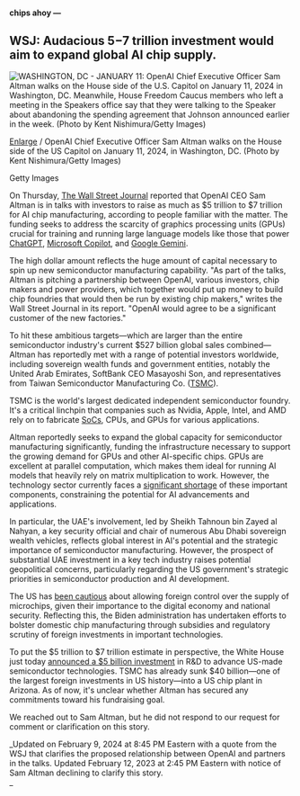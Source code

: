 #### chips ahoy —

## WSJ: Audacious $5-$7 trillion investment would aim to expand global AI chip supply.

![WASHINGTON, DC - JANUARY 11: OpenAI Chief Executive Officer Sam Altman walks on the House side of the U.S. Capitol on January 11, 2024 in Washington, DC. Meanwhile, House Freedom Caucus members who left a meeting in the Speakers office say that they were talking to the Speaker about abandoning the spending agreement that Johnson announced earlier in the week. (Photo by Kent Nishimura/Getty Images)](https://cdn.arstechnica.net/wp-content/uploads/2024/02/sam_altman_jan_2024_5-800x450.jpg)

[Enlarge](https://cdn.arstechnica.net/wp-content/uploads/2024/02/sam_altman_jan_2024_5.jpg) / OpenAI Chief Executive Officer Sam Altman walks on the House side of the US Capitol on January 11, 2024, in Washington, DC. (Photo by Kent Nishimura/Getty Images)

Getty Images

On Thursday, [The Wall Street Journal](https://www.wsj.com/tech/ai/sam-altman-seeks-trillions-of-dollars-to-reshape-business-of-chips-and-ai-89ab3db0) reported that OpenAI CEO Sam Altman is in talks with investors to raise as much as $5 trillion to $7 trillion for AI chip manufacturing, according to people familiar with the matter. The funding seeks to address the scarcity of graphics processing units (GPUs) crucial for training and running large language models like those that power [ChatGPT](https://arstechnica.com/information-technology/2023/11/chatgpt-was-the-spark-that-lit-the-fire-under-generative-ai-one-year-ago-today/), [Microsoft Copilot](https://arstechnica.com/information-technology/2023/11/bing-chat-is-now-microsoft-copilot-in-potentially-confusing-rebranding-move/), and [Google Gemini](https://arstechnica.com/information-technology/2024/02/google-debuts-more-powerful-ultra-1-0-ai-model-in-rebranded-gemini-chatbot/).

The high dollar amount reflects the huge amount of capital necessary to spin up new semiconductor manufacturing capability. "As part of the talks, Altman is pitching a partnership between OpenAI, various investors, chip makers and power providers, which together would put up money to build chip foundries that would then be run by existing chip makers," writes the Wall Street Journal in its report. "OpenAI would agree to be a significant customer of the new factories."

To hit these ambitious targets—which are larger than the entire semiconductor industry's current $527 billion global sales combined—Altman has reportedly met with a range of potential investors worldwide, including sovereign wealth funds and government entities, notably the United Arab Emirates, SoftBank CEO Masayoshi Son, and representatives from Taiwan Semiconductor Manufacturing Co. ([TSMC](https://en.wikipedia.org/wiki/TSMC)).

TSMC is the world's largest dedicated independent semiconductor foundry. It's a critical linchpin that companies such as Nvidia, Apple, Intel, and AMD rely on to fabricate [SoCs](https://en.wikipedia.org/wiki/System_on_a_chip), CPUs, and GPUs for various applications.

Altman reportedly seeks to expand the global capacity for semiconductor manufacturing significantly, funding the infrastructure necessary to support the growing demand for GPUs and other AI-specific chips. GPUs are excellent at parallel computation, which makes them ideal for running AI models that heavily rely on matrix multiplication to work. However, the technology sector currently faces a [significant shortage](https://arstechnica.com/information-technology/2023/10/openai-may-jump-into-ai-hardware-amid-high-costs-supply-constraints/) of these important components, constraining the potential for AI advancements and applications.

In particular, the UAE's involvement, led by Sheikh Tahnoun bin Zayed al Nahyan, a key security official and chair of numerous Abu Dhabi sovereign wealth vehicles, reflects global interest in AI's potential and the strategic importance of semiconductor manufacturing. However, the prospect of substantial UAE investment in a key tech industry raises potential geopolitical concerns, particularly regarding the US government's strategic priorities in semiconductor production and AI development.

The US has [been cautious](https://arstechnica.com/information-technology/2023/10/ai-chip-wars-us-curbs-nvidia-gpu-chip-exports-sooner-than-expected/) about allowing foreign control over the supply of microchips, given their importance to the digital economy and national security. Reflecting this, the Biden administration has undertaken efforts to bolster domestic chip manufacturing through subsidies and regulatory scrutiny of foreign investments in important technologies.

To put the $5 trillion to $7 trillion estimate in perspective, the White House just today [announced a $5 billion investment](https://arstechnica.com/tech-policy/2024/02/us-finally-funds-semiconductor-rd-invests-5b-to-start-research-this-summer/) in R&D to advance US-made semiconductor technologies. TSMC has already sunk $40 billion—one of the largest foreign investments in US history—into a US chip plant in Arizona. As of now, it's unclear whether Altman has secured any commitments toward his fundraising goal.

We reached out to Sam Altman, but he did not respond to our request for comment or clarification on this story.

_Updated on February 9, 2024 at 8:45 PM Eastern with a quote from the WSJ that clarifies the proposed relationship between OpenAI and partners in the talks. Updated February 12, 2023 at 2:45 PM Eastern with notice of Sam Altman declining to clarify this story.  
_